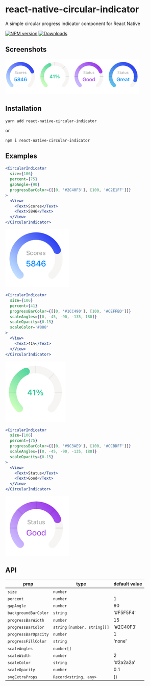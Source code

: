 # react-native-circular-indicator

A simple circular progress indicator component for React Native

[![NPM version][npm-image]][npm-url]
[![Downloads][downloads-image]][npm-url]

[npm-url]: https://npmjs.org/package/react-native-circular-indicator
[downloads-image]: http://img.shields.io/npm/dm/react-native-circular-indicator.svg
[npm-image]: http://img.shields.io/npm/v/react-native-circular-indicator.svg

## Screenshots

![](examples/images/screenshot.png)

## Installation

```
yarn add react-native-circular-indicator
```

or

```
npm i react-native-circular-indicator
```

## Examples

```jsx
<CircularIndicator
  size={106}
  percent={75}
  gapAngle={90}
  progressBarColor={[[0, '#2C40F3'], [100, '#C2E1FF']]}
>
  <View>
    <Text>Scores</Text>
    <Text>5846</Text>
  </View>
</CircularIndicator>
```

![](examples/images/demo1.png)

```jsx
<CircularIndicator
  size={106}
  percent={41}
  progressBarColor={[[0, '#1CC490'], [100, '#CEFFBD']]}
  scaleAngles={[0, -45, -90, -135, 180]}
  scaleOpacity={0.15}
  scaleColor='#888'
>
  <View>
    <Text>41%</Text>
  </View>
</CircularIndicator>
```

![](examples/images/demo2.png)

```jsx
<CircularIndicator
  size={106}
  percent={75}
  progressBarColor={[[0, '#9C3AE9'], [100, '#CCBDFF']]}
  scaleAngles={[0, -45, -90, -135, 180]}
  scaleOpacity={0.15}
>
  <View>
    <Text>Status</Text>
    <Text>Good</Text>
  </View>
</CircularIndicator>
```

![](examples/images/demo3.png)

## API

| prop      | type  | default value |
| --------- | ------------- | ------------- |
| `size`    | `number` |     |
| `percent` | `number` | 1 |
| `gapAngle` | `number` | 90 |
| `backgroundBarColor` | `string` | '#F5F5F4' |
| `progressBarWidth` | `number` | 15 |
| `progressBarColor` | `string` `[number, string][]` | '#2C40F3' |
| `progressBarOpacity` | `number` | 1 |
| `progressFillColor` | `string` | 'none' |
| `scaleAngles` | `number[]` |  |
| `scaleWidth` | `number` | 2 |
| `scaleColor` | `string` | '#2a2a2a' |
| `scaleOpacity` | `number` | 0.1 |
| `svgExtraProps` | `Record<string, any>` | {} |
